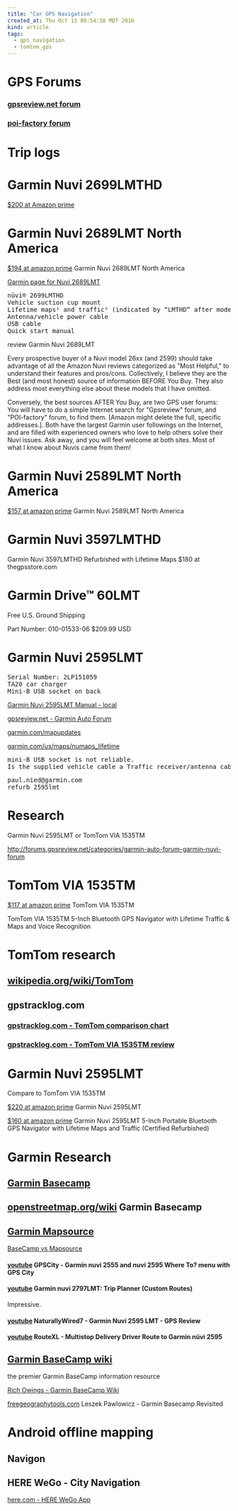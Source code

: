 ```yaml
---
title: "Car GPS Navigation"
created_at: Thu Oct 13 09:54:38 MDT 2016
kind: article
tags:
  - gps_navigation
  - tomtom_gps
---
```


# GPS Forums

### <a href="http://forums.gpsreview.net/" target="_blank">gpsreview.net forum</a>

<!--
Name: cootcraig
Password: periodic-shilling
-->

### <a href="http://www.poi-factory.com/forum" target="_blank">poi-factory forum</a>

<!--
Name: cootcraig
Password: periodic-shilling
-->

# Trip logs

# Garmin Nuvi 2699LMTHD

<a href="https://www.amazon.com/gp/product/B00XYUU08A/ref=oh_aui_d" target="_blank">$200 at Amazon prime</a>

# Garmin Nuvi 2689LMT North America 

<a href="https://www.amazon.com/dp/B00N41US72" target="_blank">$194 at amazon prime</a> Garmin Nuvi 2689LMT North America 


<a href="https://buy.garmin.com/en-US/US/prod138360.html" target="_blank">Garmin page for Nuvi 2689LMT</a>

<pre>
nüvi® 2699LMTHD
Vehicle suction cup mount
Lifetime maps¹ and traffic² (indicated by “LMTHD” after model number on the box)
Antenna/vehicle power cable
USB cable
Quick start manual
</pre>


review Garmin Nuvi 2689LMT

Every prospective buyer of a Nuvi model 26xx (and 2599) should take
advantage of all the Amazon Nuvi reviews categorized as "Most Helpful,"
to understand their features and pros/cons. Collectively, I believe they
are the Best (and most honest) source of information BEFORE You Buy. They
also address most everything else about these models that I have omitted.

Conversely, the best sources AFTER You Buy, are two GPS user forums:
You will have to do a simple Internet search for "Gpsreview" forum,
and "POI-factory" forum, to find them. [Amazon might delete the full,
specific addresses.]. Both have the largest Garmin user followings on
the Internet, and are filled with experienced owners who love to help
others solve their Nuvi issues. Ask away, and you will feel welcome at
both sites. Most of what I know about Nuvis came from them!

# Garmin Nuvi 2589LMT North America 

<a href="https://www.amazon.com/Garmin-Nuvi-2589LMT-North-America/dp/B00N41UTCG" target="_blank">$157 at amazon prime</a>
Garmin Nuvi 2589LMT North America 

# Garmin Nuvi 3597LMTHD

Garmin Nuvi 3597LMTHD Refurbished with Lifetime Maps
$180 at thegpsstore.com

# Garmin Drive™ 60LMT

Free U.S. Ground Shipping

Part Number: 010-01533-06
$209.99 USD 

# Garmin Nuvi 2595LMT 

<pre>
Serial Number: 2LP151059
TA20 car charger
Mini-B USB socket on back
</pre>

<a href="/assets/pdf/nuvi_2405_2505_series_OM.pdf" target="_blank">Garmin Nuvi 2595LMT Manual - local</a>

<a href="http://forums.gpsreview.net/categories/garmin-auto-forum-garmin-nuvi-forum" target="_blank">gpsreview.net - Garmin Auto Forum</a>

<a href="http://www.garmin.com/mapupdates" target="_blank">garmin.com/mapupdates</a>

<a href="http://www.garmin.com/us/maps/numaps_lifetime" target="_blank">garmin.com/us/maps/numaps_lifetime</a>

<pre>
mini-B USB socket is not reliable.
Is the supplied vehicle cable a Traffic receiver/antenna cable?
</pre>

<pre>
paul.nied@garmin.com
refurb 2595lmt
</pre>

# Research

Garmin Nuvi 2595LMT 
or
TomTom VIA 1535TM

http://forums.gpsreview.net/categories/garmin-auto-forum-garmin-nuvi-forum

# TomTom VIA 1535TM

<a href="https://www.amazon.com/TomTom-Bluetooth-Navigator-Lifetime-Recognition/dp/B004MYFTFQ" target="_blank">$117 at amazon prime</a> TomTom VIA 1535TM

TomTom VIA 1535TM 5-Inch Bluetooth GPS Navigator with Lifetime Traffic & Maps and Voice Recognition 

# TomTom research

## <a href="https://en.wikipedia.org/wiki/TomTom" target="_blank">wikipedia.org/wiki/TomTom</a>

## gpstracklog.com

### <a href="http://gpstracklog.com/compare/tomtom-comparison-chart" target="_blank">gpstracklog.com - TomTom comparison chart</a>

### <a href="http://gpstracklog.com/2011/06/tomtom-via-1535tm-review.html" target="_blank">gpstracklog.com - TomTom VIA 1535TM review</a>

# Garmin Nuvi 2595LMT 

Compare to TomTom VIA 1535TM

<a href="https://www.amazon.com/gp/product/B005DIBHA6" target="_blank">$220 at amazon prime</a> Garmin Nuvi 2595LMT 

<a href="https://www.amazon.com/Garmin-Bluetooth-Navigator-Certified-Refurbished/dp/B00TQYC75M" target="_blank">$160 at amazon prime</a>
Garmin Nuvi 2595LMT 5-Inch Portable Bluetooth GPS Navigator with Lifetime Maps and Traffic (Certified Refurbished) 

# Garmin Research


## <a href="http://www.garmin.com/en-US/shop/downloads/basecamp" target="_blank">Garmin Basecamp</a>


## <a href="http://wiki.openstreetmap.org/wiki/BaseCamp" target="_blank">openstreetmap.org/wiki</a> Garmin Basecamp


## <a href="http://www.garmin.com/us/maps/mapsource" target="_blank">Garmin Mapsource</a>

<a href="http://forums.gpsreview.net/discussion/25253/basecamp-vs-mapsource" target="_blank">BaseCamp vs Mapsource</a>


#### <a href="https://www.youtube.com/watch?v=uS0I645o-4E&list=PLC2974B091CBF02EE" target="_blank">youtube</a> GPSCity - Garmin nuvi 2555 and nuvi 2595 Where To? menu with GPS City


#### <a href="https://www.youtube.com/watch?v=B3hmkuXwkVM" target="_blank">youtube</a> Garmin nuvi 2797LMT: Trip Planner (Custom Routes) 

Impressive.

#### <a href="https://www.youtube.com/watch?v=WMNy4yW89JM" target="_blank">youtube</a> NaturallyWired7 - Garmin Nuvi 2595 LMT - GPS Review


#### <a href="https://www.youtube.com/watch?v=aChzjbeWjMc" target="_blank">youtube</a> RouteXL - Multistop Delivery Driver Route to Garmin nüvi 2595


## <a href="http://garminbasecamp.wikispaces.com/" target="_blank">Garmin BaseCamp wiki</a>

the premier Garmin BaseCamp information resource

<a href="http://gpstracklog.com/2013/01/garmin-basecamp-wiki.html" target="_blank">Rich Owings - Garmin BaseCamp Wiki</a>

<a href="http://freegeographytools.com/2010/garmin-basecamp-revisited" target="_blank">freegeographytools.com</a>
Leszek Pawlowicz - Garmin Basecamp Revisited

# Android offline mapping

## Navigon

## HERE WeGo - City Navigation

<a href="https://here.com/en/products-services/consumer-app/here-wego-app" target="_blank">here.com - HERE WeGo App</a>

<!--
html boilerplate
<a href="" target="_blank"></a>
<a name=""></a>
<img src="" width="400px">
<ul>
  <li></li>
</ul>
<pre>
</pre>
<pre><code>
</code></pre>
<math xmlns='http://www.w3.org/1998/Math/MathML' display='block'>
</math>
-->
